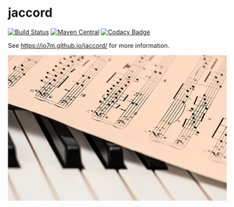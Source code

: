jaccord
===

[![Build Status](https://travis-ci.org/io7m/jaccord.png)](https://travis-ci.org/io7m/jaccord)
[![Maven Central](https://maven-badges.herokuapp.com/maven-central/com.io7m.jaccord/com.io7m.jaccord/badge.png)](https://maven-badges.herokuapp.com/maven-central/com.io7m.jaccord/com.io7m.jaccord)
[![Codacy Badge](https://api.codacy.com/project/badge/Grade/0928b36e81134931ae7558895c5f990a)](https://www.codacy.com/app/github_79/jaccord?utm_source=github.com&amp;utm_medium=referral&amp;utm_content=io7m/jaccord&amp;utm_campaign=Badge_Grade)

See https://io7m.github.io/jaccord/ for more information.

![jaccord](./src/site/resources/jaccord.jpg?raw=true)

